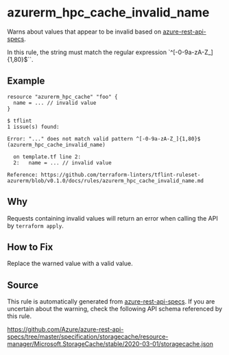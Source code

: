 <!--- This file generated by `tools/apispec-rule-gen/main.go`. DO NOT EDIT --->

# azurerm_hpc_cache_invalid_name

Warns about values that appear to be invalid based on [azure-rest-api-specs](https://github.com/Azure/azure-rest-api-specs).

In this rule, the string must match the regular expression `^[-0-9a-zA-Z_]{1,80}$``.

## Example

```hcl
resource "azurerm_hpc_cache" "foo" {
  name = ... // invalid value
}
```

```
$ tflint
1 issue(s) found:

Error: "..." does not match valid pattern ^[-0-9a-zA-Z_]{1,80}$ (azurerm_hpc_cache_invalid_name)

  on template.tf line 2:
  2:   name = ... // invalid value

Reference: https://github.com/terraform-linters/tflint-ruleset-azurerm/blob/v0.1.0/docs/rules/azurerm_hpc_cache_invalid_name.md

```

## Why

Requests containing invalid values will return an error when calling the API by `terraform apply`.

## How to Fix

Replace the warned value with a valid value.

## Source

This rule is automatically generated from [azure-rest-api-specs](https://github.com/Azure/azure-rest-api-specs). If you are uncertain about the warning, check the following API schema referenced by this rule.

https://github.com/Azure/azure-rest-api-specs/tree/master/specification/storagecache/resource-manager/Microsoft.StorageCache/stable/2020-03-01/storagecache.json
